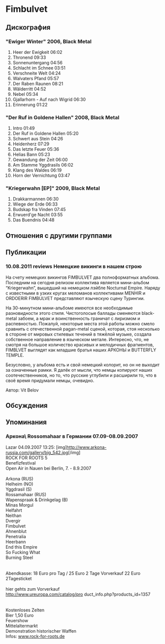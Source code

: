 # Fimbulvet



## Дискография

### "Ewiger Winter" 2006, Black Metal

1. Heer der Ewigkeit  06:02   
2. Thronend  09:33   
3. Sonnenuntergang  04:56   
4. Schlacht im Schnee  03:51   
5. Verschneite Welt  04:24  
6. Walvaters Pfand  05:57   
7. Der Raben Raunen  08:21 
8. W&#228;lderritt  04:52  
9. Nebel  05:34 
10. Gjallarhorn - Auf nach Wigrid  06:30
11. Erinnerung  01:22 

### "Der Ruf in Goldene Hallen" 2008, Black Metal

1. Intro  01:49 
2. Der Ruf in Goldene Hallen  05:20 
3. Schwert aus Stein  04:26
4. Heidenherz  07:29  
5. Das letzte Feuer  05:36   
6. Helias Bann  05:23   
7. Gewandung der Zeit  06:00   
8. Am Stamme Yggdrasils  06:02 
9. Klang des Waldes  06:19
10. Horn der Vernichtung  03:47 

### "Kriegerwahn [EP]" 2009, Black Metal

1. Drakkarmannen  06:30   
2. Wiege der Erde  06:33   
3. Budskap fra Vinden  07:45   
4. Erwuerd'ge Nacht  03:55  
5. Das Buendnis  04:48 


## Отношения с другими группами


## Публикации

### 10.08.2011 reviews Немецкие викинги в нашем строю

<P>На счету немецких викингов FIMBULVET два полноформатных альбома. Последним на сегодня релизом коллектива является мини-альбом “Kriegerwahn”, вышедший на немецком лэйбле Nocturnal Empire. Наряду с известными в узких кругах меломанов коллективами MENHIR и ORDOERIR FIMBULVET представляют языческую сцену Турингии.</P>
<P>На 30-минутном мини-альбоме имеются все необходимые разновидности этого стиля. Чистоголосые баллады сменяются black-metal забоем, а мрак и воинственность граничат с лиризмом и распевностью. Пожалуй, некоторые места этой работы можно смело сравнить с отечественной pagan-metal сценой, которая, стоя несколько в стороне от мировых стилевых течений в тяжёлой музыке, создала собственное направление в языческом метале. Интересно, что, не смотря на большое количество красивых и мелодичных фрагментов, FIMBLVET выглядят как младшие братья наших АРКОНЫ и BUTTERFLY TEMPLE.</P>
<P>Безусловно, у альбома есть и свой немецкий колорит, но он не выходит за означенные рамки. Я далёк от мысли, что немцы копируют наших соотечественников, но то, что русские углубили и расширили то, что в своё время придумали немцы, очевидно.</P>
Автор: Vit Belov


## Обсуждения


## Упоминания

### Аркона\ Rossomahaar в Германии 07.09-08.09.2007

Lazar 04.09.2007 13:25:
[img]<A HREF="http://www.arkona-russia.com/gallery/big_542.jpg" TARGET="_blank">http://www.arkona-russia.com/gallery/big_542.jpg</A>[/img]<BR>ROCK FOR ROOTS 5<BR>Benefizfestival<BR>Open Air in Nauen bei Berlin, 7. - 8.9.2007<BR><BR>Arkona (RUS)<BR>Helheim (NO)<BR>Yggdrasil (S)<BR>Rossamahaar (RUS)<BR>Wapenspraak & Drinkgelag (B)<BR>Minas Morgul<BR>Helfahrt<BR>Neithan<BR>Dvergir<BR>Fimbulvet<BR>Ahnenblut<BR>Penetralia<BR>Heerbann<BR>End this Empire<BR>So Fucking What<BR>Burning Steel<BR><BR><BR>Abendkasse: 18 Euro pro Tag / 25 Euro 2 Tage Vorverkauf 22 Euro 2Tagesticket<BR><BR>hier gehts zum Vorverkauf<BR><A HREF="http://www.ureuropa.com/catalog/pro" TARGET="_blank">http://www.ureuropa.com/catalog/pro</A> duct_info.php?products_id=1357<BR><BR><BR>Kostenloses Zelten<BR>Bier 1,50 Euro<BR>Feuershow<BR>Mittelaltermarkt<BR>Demonstration historischer Waffen<BR>Infos: www.rock-for-roots.de

